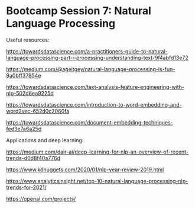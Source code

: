 # Bootcamp Session 7: Natural Language Processing

Useful resources:

https://towardsdatascience.com/a-practitioners-guide-to-natural-language-processing-part-i-processing-understanding-text-9f4abfd13e72

https://medium.com/@ageitgey/natural-language-processing-is-fun-9a0bff37854e

https://towardsdatascience.com/text-analysis-feature-engineering-with-nlp-502d6ea9225d

https://towardsdatascience.com/introduction-to-word-embedding-and-word2vec-652d0c2060fa

https://towardsdatascience.com/document-embedding-techniques-fed3e7a6a25d

Applications and deep learning:

https://medium.com/dair-ai/deep-learning-for-nlp-an-overview-of-recent-trends-d0d8f40a776d

https://www.kdnuggets.com/2020/01/nlp-year-review-2019.html

https://www.analyticsinsight.net/top-10-natural-language-processing-nlp-trends-for-2021/

https://openai.com/projects/
